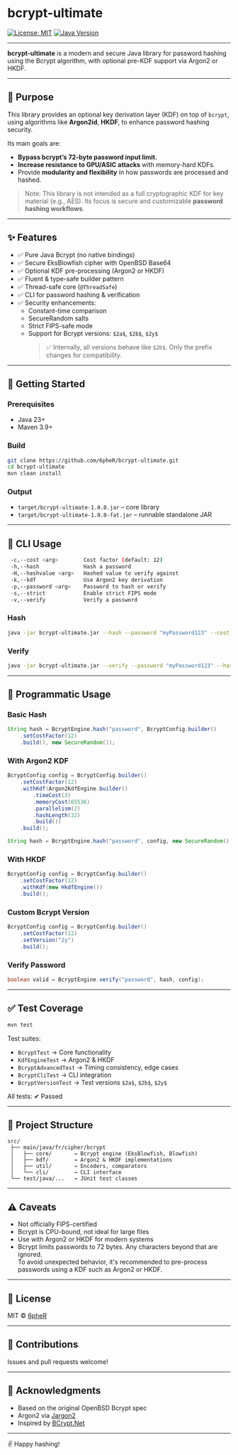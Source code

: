 # bcrypt-ultimate

[![License: MIT](https://img.shields.io/badge/License-MIT-yellow.svg)](https://opensource.org/licenses/MIT)
[![Java Version](https://img.shields.io/badge/Java-23%2B-blue)](https://www.oracle.com/java/technologies/javase-downloads.html)

---

**bcrypt-ultimate** is a modern and secure Java library for password hashing using the Bcrypt algorithm, with optional pre-KDF support via Argon2 or HKDF.

---

## 🎯 Purpose

This library provides an optional key derivation layer (KDF) on top of `bcrypt`, using algorithms like **Argon2id**, **HKDF**, to enhance password hashing security.

Its main goals are:

- **Bypass bcrypt’s 72-byte password input limit.**
- **Increase resistance to GPU/ASIC attacks** with memory-hard KDFs.
- Provide **modularity and flexibility** in how passwords are processed and hashed.

> Note: This library is not intended as a full cryptographic KDF for key material (e.g., AES). Its focus is secure and customizable **password hashing workflows**.

---

## ✨ Features

* ✅ Pure Java Bcrypt (no native bindings)
* ✅ Secure EksBlowfish cipher with OpenBSD Base64
* ✅ Optional KDF pre-processing (Argon2 or HKDF)
* ✅ Fluent & type-safe builder pattern
* ✅ Thread-safe core (`@ThreadSafe`)
* ✅ CLI for password hashing & verification
* ✅ Security enhancements:
  * Constant-time comparison
  * SecureRandom salts
  * Strict FIPS-safe mode
  * Support for Bcrypt versions: `$2a$`, `$2b$`, `$2y$`  
    > ✅ Internally, all versions behave like `$2b$`. Only the prefix changes for compatibility.

---

## 🚀 Getting Started

### Prerequisites

* Java 23+
* Maven 3.9+

### Build

```bash
git clone https://github.com/6pheR/bcrypt-ultimate.git
cd bcrypt-ultimate
mvn clean install
```

### Output

* `target/bcrypt-ultimate-1.0.0.jar` – core library
* `target/bcrypt-ultimate-1.0.0-fat.jar` – runnable standalone JAR

---

## 🔧 CLI Usage

```bash
 -c,--cost <arg>        Cost factor (default: 12)
 -h,--hash              Hash a password
 -H,--hashvalue <arg>   Hashed value to verify against
 -k,--kdf               Use Argon2 key derivation
 -p,--password <arg>    Password to hash or verify
 -s,--strict            Enable strict FIPS mode
 -v,--verify            Verify a password
```

### Hash

```bash
java -jar bcrypt-ultimate.jar --hash --password "myPassword123" --cost 12
```

### Verify

```bash
java -jar bcrypt-ultimate.jar --verify --password "myPassword123" --hashvalue "$2b$12$...."
```

---

## 🧪 Programmatic Usage

### Basic Hash

```java
String hash = BcryptEngine.hash("password", BcryptConfig.builder()
    .setCostFactor(12)
    .build(), new SecureRandom());
```

### With Argon2 KDF

```java
BcryptConfig config = BcryptConfig.builder()
    .setCostFactor(12)
    .withKdf(Argon2KdfEngine.builder()
        .timeCost(3)
        .memoryCost(65536)
        .parallelism(2)
        .hashLength(32)
        .build())
    .build();

String hash = BcryptEngine.hash("password", config, new SecureRandom());
```

### With HKDF

```java
BcryptConfig config = BcryptConfig.builder()
    .setCostFactor(12)
    .withKdf(new HkdfEngine())
    .build();
```

### Custom Bcrypt Version

```java
BcryptConfig config = BcryptConfig.builder()
    .setCostFactor(12)
    .setVersion("2y")
    .build();
```

### Verify Password

```java
boolean valid = BcryptEngine.verify("password", hash, config);
```

---

## ✅ Test Coverage

```bash
mvn test
```

Test suites:

- `BcryptTest` → Core functionality
- `KdfEngineTest` → Argon2 & HKDF
- `BcryptAdvancedTest` → Timing consistency, edge cases
- `BcryptCliTest` → CLI integration
- `BcryptVersionTest` → Test versions `$2a$`, `$2b$`, `$2y$`

All tests: ✔ Passed

---

## 📁 Project Structure

```text
src/
 ├── main/java/fr/cipher/bcrypt
 │   ├── core/       → Bcrypt engine (EksBlowfish, Blowfish)
 │   ├── kdf/        → Argon2 & HKDF implementations
 │   ├── util/       → Encoders, comparators
 │   └── cli/        → CLI interface
 └── test/java/...   → JUnit test classes
```

---

## ⚠ Caveats

* Not officially FIPS-certified
* Bcrypt is CPU-bound, not ideal for large files
* Use with Argon2 or HKDF for modern systems
* Bcrypt limits passwords to 72 bytes. Any characters beyond that are ignored.  
To avoid unexpected behavior, it's recommended to pre-process passwords using a KDF such as Argon2 or HKDF.

---

## 📄 License

MIT © [6pheR](https://github.com/6pheR)

---

## 🤝 Contributions

Issues and pull requests welcome!

---

## 🙌 Acknowledgments

* Based on the original OpenBSD Bcrypt spec
* Argon2 via [Jargon2](https://github.com/kosprov/jargon2-api)
* Inspired by [BCrypt.Net](https://github.com/BcryptNet/bcrypt.net)

---

✌️ Happy hashing!
